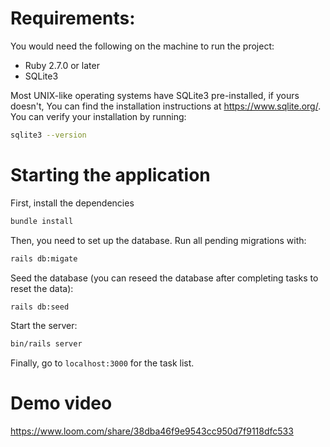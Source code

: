 # Requirements:
You would need the following on the machine to run the project:
- Ruby 2.7.0 or later
- SQLite3

Most UNIX-like operating systems have SQLite3 pre-installed, if yours doesn't, You can find the installation instructions at https://www.sqlite.org/. You can verify your installation by running: 
```bash
sqlite3 --version
```

# Starting the application
First, install the dependencies
```bash
bundle install
```
Then, you need to set up the database. Run all pending migrations with:
```bash
rails db:migate
```
Seed the database (you can reseed the database after completing tasks to reset the data):
```bash
rails db:seed
```
Start the server:
```bash
bin/rails server 
```
Finally, go to `localhost:3000` for the task list. 

# Demo video
https://www.loom.com/share/38dba46f9e9543cc950d7f9118dfc533
